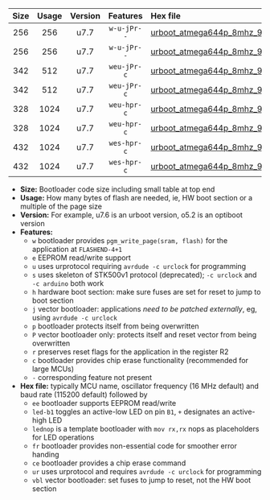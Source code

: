|Size|Usage|Version|Features|Hex file|
|:-:|:-:|:-:|:-:|:--|
|256|256|u7.7|`w-u-jPr--`|[urboot_atmega644p_8mhz_9600bps_led+b0_fr_ur_vbl.hex](https://raw.githubusercontent.com/stefanrueger/urboot.hex/main/mcus/atmega644p/fcpu_8mhz/9600_bps/urboot_atmega644p_8mhz_9600bps_led+b0_fr_ur_vbl.hex)|
|256|256|u7.7|`w-u-jPr--`|[urboot_atmega644p_8mhz_9600bps_lednop_fr_ur_vbl.hex](https://raw.githubusercontent.com/stefanrueger/urboot.hex/main/mcus/atmega644p/fcpu_8mhz/9600_bps/urboot_atmega644p_8mhz_9600bps_lednop_fr_ur_vbl.hex)|
|342|512|u7.7|`weu-jPr-c`|[urboot_atmega644p_8mhz_9600bps_ee_led+b0_fr_ce_ur_vbl.hex](https://raw.githubusercontent.com/stefanrueger/urboot.hex/main/mcus/atmega644p/fcpu_8mhz/9600_bps/urboot_atmega644p_8mhz_9600bps_ee_led+b0_fr_ce_ur_vbl.hex)|
|342|512|u7.7|`weu-jPr-c`|[urboot_atmega644p_8mhz_9600bps_ee_lednop_fr_ce_ur_vbl.hex](https://raw.githubusercontent.com/stefanrueger/urboot.hex/main/mcus/atmega644p/fcpu_8mhz/9600_bps/urboot_atmega644p_8mhz_9600bps_ee_lednop_fr_ce_ur_vbl.hex)|
|328|1024|u7.7|`weu-hpr-c`|[urboot_atmega644p_8mhz_9600bps_ee_led+b0_fr_ce_ur.hex](https://raw.githubusercontent.com/stefanrueger/urboot.hex/main/mcus/atmega644p/fcpu_8mhz/9600_bps/urboot_atmega644p_8mhz_9600bps_ee_led+b0_fr_ce_ur.hex)|
|328|1024|u7.7|`weu-hpr-c`|[urboot_atmega644p_8mhz_9600bps_ee_lednop_fr_ce_ur.hex](https://raw.githubusercontent.com/stefanrueger/urboot.hex/main/mcus/atmega644p/fcpu_8mhz/9600_bps/urboot_atmega644p_8mhz_9600bps_ee_lednop_fr_ce_ur.hex)|
|432|1024|u7.7|`wes-hpr-c`|[urboot_atmega644p_8mhz_9600bps_ee_led+b0_fr_ce.hex](https://raw.githubusercontent.com/stefanrueger/urboot.hex/main/mcus/atmega644p/fcpu_8mhz/9600_bps/urboot_atmega644p_8mhz_9600bps_ee_led+b0_fr_ce.hex)|
|432|1024|u7.7|`wes-hpr-c`|[urboot_atmega644p_8mhz_9600bps_ee_lednop_fr_ce.hex](https://raw.githubusercontent.com/stefanrueger/urboot.hex/main/mcus/atmega644p/fcpu_8mhz/9600_bps/urboot_atmega644p_8mhz_9600bps_ee_lednop_fr_ce.hex)|

- **Size:** Bootloader code size including small table at top end
- **Usage:** How many bytes of flash are needed, ie, HW boot section or a multiple of the page size
- **Version:** For example, u7.6 is an urboot version, o5.2 is an optiboot version
- **Features:**
  + `w` bootloader provides `pgm_write_page(sram, flash)` for the application at `FLASHEND-4+1`
  + `e` EEPROM read/write support
  + `u` uses urprotocol requiring `avrdude -c urclock` for programming
  + `s` uses skeleton of STK500v1 protocol (deprecated); `-c urclock` and `-c arduino` both work
  + `h` hardware boot section: make sure fuses are set for reset to jump to boot section
  + `j` vector bootloader: applications *need to be patched externally*, eg, using `avrdude -c urclock`
  + `p` bootloader protects itself from being overwritten
  + `P` vector bootloader only: protects itself and reset vector from being overwritten
  + `r` preserves reset flags for the application in the register R2
  + `c` bootloader provides chip erase functionality (recommended for large MCUs)
  + `-` corresponding feature not present
- **Hex file:** typically MCU name, oscillator frequency (16 MHz default) and baud rate (115200 default) followed by
  + `ee` bootloader supports EEPROM read/write
  + `led-b1` toggles an active-low LED on pin `B1`, `+` designates an active-high LED
  + `lednop` is a template bootloader with `mov rx,rx` nops as placeholders for LED operations
  + `fr` bootloader provides non-essential code for smoother error handing
  + `ce` bootloader provides a chip erase command
  + `ur` uses urprotocol and requires `avrdude -c urclock` for programming
  + `vbl` vector bootloader: set fuses to jump to reset, not the HW boot section
